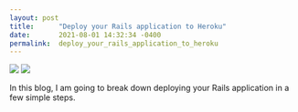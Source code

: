 ```yaml
---
layout: post
title:      "Deploy your Rails application to Heroku"
date:       2021-08-01 14:32:34 -0400
permalink:  deploy_your_rails_application_to_heroku
---
```


![](https://lh3.googleusercontent.com/_LnM-yjw7Nb7JXnExWK5p2JV2HjBb3nUoJT2RgEgtMsko85PZyzhbOtp-AFMAfY86368wfBmDst4vrjJyxa9st7MmWzkQCLvT4CP7xdbIc1kprdpeDVLpv7h3JrqSkNz1-hqfWaKv0ksrnuPXbapCaGDEL6eDSKyzdgU-oDjBNmoR2YDezTAVtaDfaQrYDe3I92FI2nnRpfzg56LqRzeS45_Aa8XE-iBtVbjUsXpmM7DRWyxNCT_bq_s3bDMDVmmPSwF9Gi2cBg9bvHh1xre7IqqaM23FKm5KDssZLkgWVZje9SemgHmE7IJNNel7ByRPlDW2flHLi_HYfA-e7jefR111t4gc61u6bPmCE2wECKl2HuMBgJnRqdkH_DFu3_hHPcseayx6xiqwABiPgfGuSGfKAQ81PQYhsLkeJT92uFxSQuVvVLgjcohyGegVPoE-YhVBO-txTH4KN_lpcyMFtqG0R_YCCKEBQ7Pq3F4HKnNFyDLUtjkdN8Vx4ePLky9sPeZVHCBoxBWwcdZxhv6t514a4395lJzzljvzjDvXbuI0HXERjtJ3WJ6gf9AF9gLO0LLQSyv3B01PKH3boupupeXfLbSjKYQ6wO2Ov4TLi3P28TSRBs_cUc15TJS3N0EsP2UD-slyPSWJ3BsoNg83NiUf5ZqYzuToivcb0RPyXZ-MN9KUvV-FAcsvEUoXqkGySiP15pu53izlYx6vNxViY12=w411-h155-no?authuser=0)
![](https://lh3.googleusercontent.com/KsG1-TN_90ESGY7AuOUT5gQbThT9jTeWOVTyQxDa7r52sRjULAkt1rhkfIWTEg8hiHZLuCUAqziIxJo6KCShpIBfM8ZqsuMeotGB8pLREHlNurW4wqRopKhak35d3W0Lt53-COJFM6BqSZSJrL9N5AVRGxS1n12QBDI3Ut3FwLrnaaFWdWOa9gFeowHTaepgjfO8LMmLiIgR82QFpxQTAviyILW59bruHcQfA218UmboZS_-SDM_YeYtC-ONIH4QY2KzPLj_n1-uSiPdx1VVHULudIeOhJZchzZ6PpO-JDCP3hF0d8tSIkxmU5gHTNa4cR_qV-qjthC3UQRc-rHrsXU8gGj-5shNHMWf2ZDpQcBI-jy3QmFwCtslGQBCGO5sblhYIW9OG9gTzmGGiDblvgi7Z2b4Mqw9Vklr67MIUzajBQlLNLF87f6fObarVq3FYwBAbLHgIHlBAU_uAO8b8XnqvEeImk6q6d1oV2JKEhIe-K5XSWI8LV2mRvozdldSK-Nlwalf6ABWgyh-E-JBj0pcVKRIBMlOtfK1KiF-gQsVvfkw6vfrSu2hXQ8LC1ZxESFOXRtU4EeCT14zWyjsyr3SIXdeD08jO6X13y1AoCAYYZLBYt9EiMIMB6jm17Sg1L2euUolsUn1BHjDGaG2akz6kQF4vgHm184GpUorj9s6-ebelDgb9tgD3-ZYl3PACOrJCZpmO6VwdWY7EgDHvT92=w512-h256-no?authuser=0)

In this blog, I am going to break down deploying your Rails application in a few simple steps.

